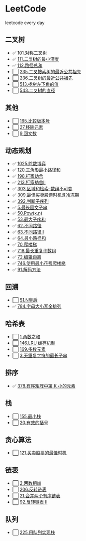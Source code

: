 # LeetCode

leetcode every day

## 二叉树

- ✅ [101.对称二叉树](./markdown/二叉树/101.对称二叉树.md)
- ✅ [111.二叉树的最小深度](./markdown/二叉树/111.二叉树的最小深度.md)
- ✅ [112.路径总和](./markdown/二叉树/112.路径总和.md)
- ⬜ [235.二叉搜索树的最近公共祖先](./markdown/二叉树/235.二叉搜索树的最近公共祖先.md)
- ⬜ [236.二叉树的最近公共祖先](./markdown/二叉树/236.二叉树的最近公共祖先.md)
- ⬜ [513.找树左下角的值](./markdown/二叉树/513.找树左下角的值.md)
- ⬜ [543.二叉树的直径](./markdown/二叉树/543.二叉树的直径.md)

## 其他

- ⬜ [165.比较版本号](./markdown/其他/165.比较版本号.md)
- ⬜ [27.移除元素](./markdown/其他/27.移除元素.md)
- ⬜ [9.回文数](./markdown/其他/9.回文数.md)

## 动态规划

- ✅ [1025.除数博弈](./markdown/动态规划/1025.除数博弈.md)
- ✅ [120.三角形最小路径和](./markdown/动态规划/120.三角形最小路径和.md)
- ✅ [198.打家劫舍](./markdown/动态规划/198.打家劫舍.md)
- ✅ [213.打家劫舍II](./markdown/动态规划/213.打家劫舍II.md)
- ✅ [303.区域和检索-数组不可变](./markdown/动态规划/303.区域和检索-数组不可变.md)
- ✅ [309.最佳买卖股票时机含冷冻期](./markdown/动态规划/309.最佳买卖股票时机含冷冻期.md)
- ✅ [392.判断子序列](./markdown/动态规划/392.判断子序列.md)
- ✅ [5.最长回文子串](./markdown/动态规划/5.最长回文子串.md)
- ✅ [50.Pow(x,n)](./markdown/动态规划/50.Pow(x,n).md)
- ✅ [53.最大子序和](./markdown/动态规划/53.最大子序和.md)
- ✅ [62.不同路径](./markdown/动态规划/62.不同路径.md)
- ✅ [63.不同路径II](./markdown/动态规划/63.不同路径II.md)
- ✅ [64.最小路径和](./markdown/动态规划/64.最小路径和.md)
- ✅ [70.爬楼梯](./markdown/动态规划/70.爬楼梯.md)
- ✅ [718.最长重复子数组](./markdown/动态规划/718.最长重复子数组.md)
- ✅ [72.编辑距离](./markdown/动态规划/72.编辑距离.md)
- ✅ [746.使用最小花费爬楼梯](./markdown/动态规划/746.使用最小花费爬楼梯.md)
- ✅ [91.解码方法](./markdown/动态规划/91.解码方法.md)


## 回溯

- ⬜ [51.N皇后](./markdown/回溯/51.N皇后.md)
- ✅ [784.字母大小写全排列](./markdown/回溯/784.字母大小写全排列.md)


## 哈希表

- ⬜ [1.两数之和](./markdown/哈希表/1.两数之和.md)
- ⬜ [146.LRU 缓存机制](./markdown/哈希表/146.LRU缓存机制.md)
- ⬜ [169.多数元素](./markdown/哈希表/169.多数元素.md)
- ⬜ [3.无重复字符的最长子串](./markdown/哈希表/3.无重复字符的最长子串.md)

## 排序

- ✅ [378.有序矩阵中第 K 小的元素](./markdown/排序/378.有序矩阵中第K小的元素.md)

## 栈

- ⬜ [155.最小栈](./markdown/栈/155.最小栈.md)
- ⬜ [20.有效的括号](./markdown/栈/20.有效的括号.md)

## 贪心算法

- ⬜ [121.买卖股票的最佳时机](./markdown/贪心算法/121.买卖股票的最佳时机.md)

## 链表

- ⬜ [2.两数相加](./markdown/链表/2.两数相加.md)
- ⬜ [206.反转链表](./markdown/链表/206.反转链表.md)
- ⬜ [21.合并两个有序链表](./markdown/链表/21.合并两个有序链表.md)
- ⬜ [92.反转链表 II](./markdown/链表/92.反转链表II.md)

## 队列

- ⬜ [225.用队列实现栈](./markdown/队列/225.用队列实现栈.md)
